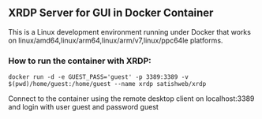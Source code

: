 ## XRDP Server for GUI in Docker Container

This is a Linux development environment running under Docker that works on
linux/amd64,linux/arm64,linux/arm/v7,linux/ppc64le platforms.

### How to run the container with XRDP:

`docker run -d -e GUEST_PASS='guest' -p 3389:3389 -v $(pwd)/home/guest:/home/guest --name xrdp satishweb/xrdp`

Connect to the container using the remote desktop client on localhost:3389 and login with user guest and password guest
